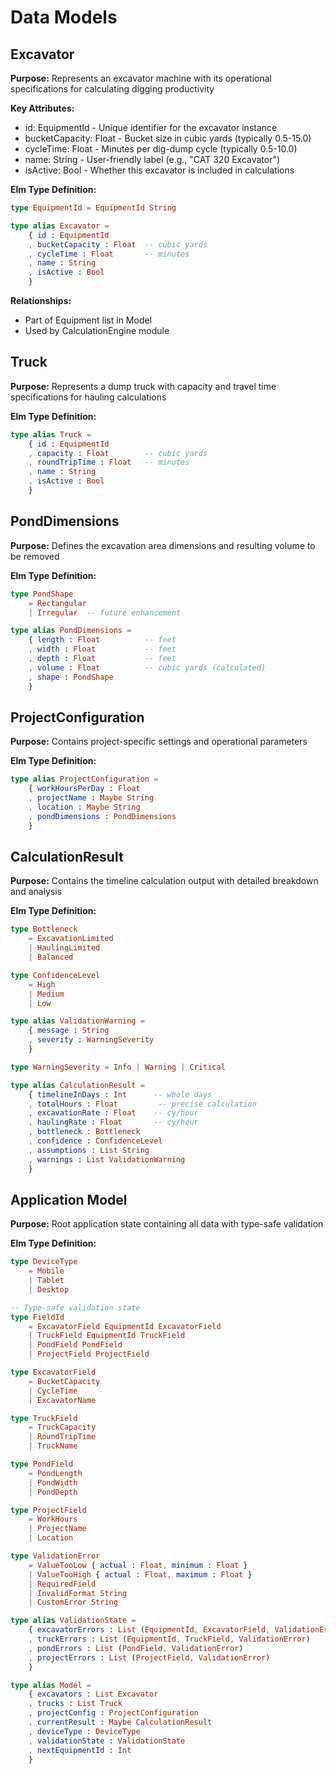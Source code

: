 # Data Models

## Excavator
**Purpose:** Represents an excavator machine with its operational specifications for calculating digging productivity

**Key Attributes:**
- id: EquipmentId - Unique identifier for the excavator instance
- bucketCapacity: Float - Bucket size in cubic yards (typically 0.5-15.0)
- cycleTime: Float - Minutes per dig-dump cycle (typically 0.5-10.0)
- name: String - User-friendly label (e.g., "CAT 320 Excavator")
- isActive: Bool - Whether this excavator is included in calculations

**Elm Type Definition:**
```elm
type EquipmentId = EquipmentId String

type alias Excavator =
    { id : EquipmentId
    , bucketCapacity : Float  -- cubic yards
    , cycleTime : Float       -- minutes
    , name : String
    , isActive : Bool
    }
```

**Relationships:**
- Part of Equipment list in Model
- Used by CalculationEngine module

## Truck
**Purpose:** Represents a dump truck with capacity and travel time specifications for hauling calculations

**Elm Type Definition:**
```elm
type alias Truck =
    { id : EquipmentId
    , capacity : Float        -- cubic yards
    , roundTripTime : Float   -- minutes
    , name : String
    , isActive : Bool
    }
```

## PondDimensions
**Purpose:** Defines the excavation area dimensions and resulting volume to be removed

**Elm Type Definition:**
```elm
type PondShape 
    = Rectangular 
    | Irregular  -- future enhancement

type alias PondDimensions =
    { length : Float          -- feet
    , width : Float           -- feet
    , depth : Float           -- feet
    , volume : Float          -- cubic yards (calculated)
    , shape : PondShape
    }
```

## ProjectConfiguration
**Purpose:** Contains project-specific settings and operational parameters

**Elm Type Definition:**
```elm
type alias ProjectConfiguration =
    { workHoursPerDay : Float
    , projectName : Maybe String
    , location : Maybe String
    , pondDimensions : PondDimensions
    }
```

## CalculationResult
**Purpose:** Contains the timeline calculation output with detailed breakdown and analysis

**Elm Type Definition:**
```elm
type Bottleneck
    = ExcavationLimited
    | HaulingLimited
    | Balanced

type ConfidenceLevel
    = High
    | Medium
    | Low

type alias ValidationWarning =
    { message : String
    , severity : WarningSeverity
    }

type WarningSeverity = Info | Warning | Critical

type alias CalculationResult =
    { timelineInDays : Int      -- whole days
    , totalHours : Float         -- precise calculation
    , excavationRate : Float    -- cy/hour
    , haulingRate : Float       -- cy/hour
    , bottleneck : Bottleneck
    , confidence : ConfidenceLevel
    , assumptions : List String
    , warnings : List ValidationWarning
    }
```

## Application Model
**Purpose:** Root application state containing all data with type-safe validation

**Elm Type Definition:**
```elm
type DeviceType
    = Mobile
    | Tablet
    | Desktop

-- Type-safe validation state
type FieldId
    = ExcavatorField EquipmentId ExcavatorField
    | TruckField EquipmentId TruckField
    | PondField PondField
    | ProjectField ProjectField

type ExcavatorField
    = BucketCapacity
    | CycleTime
    | ExcavatorName

type TruckField
    = TruckCapacity
    | RoundTripTime
    | TruckName

type PondField
    = PondLength
    | PondWidth
    | PondDepth

type ProjectField
    = WorkHours
    | ProjectName
    | Location

type ValidationError
    = ValueTooLow { actual : Float, minimum : Float }
    | ValueTooHigh { actual : Float, maximum : Float }
    | RequiredField
    | InvalidFormat String
    | CustomError String

type alias ValidationState =
    { excavatorErrors : List (EquipmentId, ExcavatorField, ValidationError)
    , truckErrors : List (EquipmentId, TruckField, ValidationError)
    , pondErrors : List (PondField, ValidationError)
    , projectErrors : List (ProjectField, ValidationError)
    }

type alias Model =
    { excavators : List Excavator
    , trucks : List Truck
    , projectConfig : ProjectConfiguration
    , currentResult : Maybe CalculationResult
    , deviceType : DeviceType
    , validationState : ValidationState
    , nextEquipmentId : Int
    }
```
